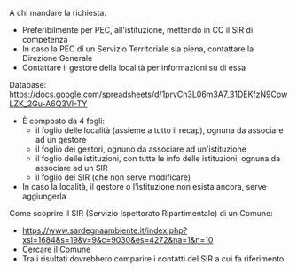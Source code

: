 A chi mandare la richiesta:
- Preferibilmente per PEC, all'istituzione, mettendo in CC il SIR di competenza
- In caso la PEC di un Servizio Territoriale sia piena, contattare la Direzione Generale
- Contattare il gestore della località per informazioni su di essa

Database: https://docs.google.com/spreadsheets/d/1prvCn3L06m3A7_31DEKfzN9CowLZK_2Gu-A6Q3VI-TY
- È composto da 4 fogli:
  - il foglio delle località (assieme a tutto il recap), ognuna da associare ad un gestore
  - il foglio dei gestori, ognuno da associare ad un'istituzione
  - il foglio delle istituzioni, con tutte le info delle istituzioni, ognuna da associare ad un SIR
  - il foglio dei SIR (che non serve modificare)
- In caso la località, il gestore o l'istituzione non esista ancora, serve aggiungerla

Come scoprire il SIR (Servizio Ispettorato Ripartimentale) di un Comune:
- https://www.sardegnaambiente.it/index.php?xsl=1684&s=19&v=9&c=9030&es=4272&na=1&n=10
- Cercare il Comune
- Tra i risultati dovrebbero comparire i contatti del SIR a cui fa riferimento